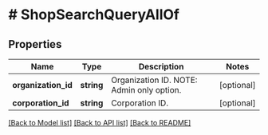 # # ShopSearchQueryAllOf

## Properties

Name | Type | Description | Notes
------------ | ------------- | ------------- | -------------
**organization_id** | **string** | Organization ID. NOTE: Admin only option. | [optional]
**corporation_id** | **string** | Corporation ID. | [optional]

[[Back to Model list]](../../README.md#models) [[Back to API list]](../../README.md#endpoints) [[Back to README]](../../README.md)

